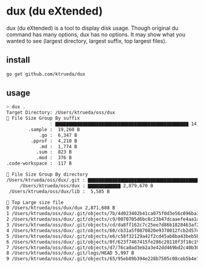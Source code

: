 # dux (du eXtended)

dux (du eXtended) is a tool to display disk usage. Though original du command has many options, dux has no options.
It may show what you wanted to see (largest directory, largest suffix, top largest files).

## install

```bash
go get github.com/ktrueda/dux
```

## usage

```bash
> dux .
Target Directory: /Users/ktrueda/oss/dux
🐘 File Size Group By suffix
                : ▇▇▇▇▇▇▇▇▇▇▇▇▇▇▇▇▇▇▇▇▇▇▇▇▇▇▇▇▇▇▇▇▇▇▇▇▇▇▇▇▇▇▇▇▇▇▇▇▇ 14,843,444 B
        .sample :  19,260 B
            .go :  6,347 B
         .pprof :  4,210 B
            .md :  1,774 B
           .sum :  823 B
           .mod :  376 B
.code-workspace :  117 B

🦒 File Size Group By directory
/Users/ktrueda/oss/dux/.git : ▇▇▇▇▇▇▇▇▇▇▇▇▇▇▇▇▇▇▇▇▇▇▇▇▇▇▇▇▇▇▇▇▇▇▇▇▇▇▇▇▇▇▇▇▇▇▇▇▇ 11,991,096 B
     /Users/ktrueda/oss/dux : ▇▇▇▇▇▇▇▇▇▇▇▇ 2,879,670 B
 /Users/ktrueda/oss/dux/lib :  5,585 B

🦛 Top Large size file
0 /Users/ktrueda/oss/dux/dux 2,871,608 B
1 /Users/ktrueda/oss/dux/.git/objects/7b/4d023402b41ca075f0d3e56c096ba3acc18b5a 1,906,420 B
2 /Users/ktrueda/oss/dux/.git/objects/c9/0070705d6bc0c23b47dcaaefe4aa1a9e8e626a 1,888,076 B
3 /Users/ktrueda/oss/dux/.git/objects/cd/da8ff162c7c25ee7d86b1828463af2a5904b65 1,621,550 B
4 /Users/ktrueda/oss/dux/.git/objects/60/cb31a5f0870820e9378012fcb2d57d59d3a356 1,621,252 B
5 /Users/ktrueda/oss/dux/.git/objects/e6/c58f32129a42f2cd45ab8ba43beb5be33fa36e 1,621,095 B
6 /Users/ktrueda/oss/dux/.git/objects/0f/623f7467415fe286c28110f3f18c19fd5d0bd3 1,620,599 B
7 /Users/ktrueda/oss/dux/.git/objects/d7/76ca0ad3eb2a3e42dd469bd2c40b30d73f3b16 1,616,861 B
8 /Users/ktrueda/oss/dux/.git/logs/HEAD 5,997 B
9 /Users/ktrueda/oss/dux/.git/objects/65/95eb89b394e228b7505c08ceb5b4e7c57df642 5,016 B
```